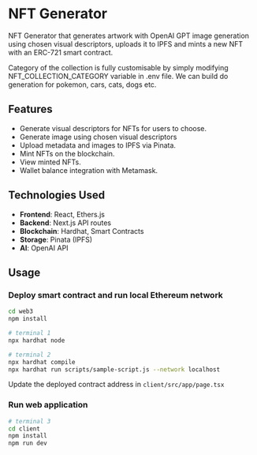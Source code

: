 # NFT Generator


NFT Generator that generates artwork with OpenAI GPT image generation using chosen visual descriptors, uploads it to IPFS and mints a new NFT with an ERC-721 smart contract.

Category of the collection is fully customisable by simply modifying NFT_COLLECTION_CATEGORY variable in .env file. We can build do generation for pokemon, cars, cats, dogs etc.

## Features

- Generate visual descriptors for NFTs for users to choose.
- Generate image using chosen visual descriptors
- Upload metadata and images to IPFS via Pinata.
- Mint NFTs on the blockchain.
- View minted NFTs.
- Wallet balance integration with Metamask.

## Technologies Used

- **Frontend**: React, Ethers.js
- **Backend**: Next.js API routes
- **Blockchain**: Hardhat, Smart Contracts
- **Storage**: Pinata (IPFS)
- **AI**: OpenAI API

## Usage

### Deploy smart contract and run local Ethereum network
```bash
cd web3
npm install

# terminal 1
npx hardhat node

# terminal 2
npx hardhat compile
npx hardhat run scripts/sample-script.js --network localhost

```

Update the deployed contract address in `client/src/app/page.tsx`

### Run web application
```bash
# terminal 3
cd client
npm install
npm run dev
```